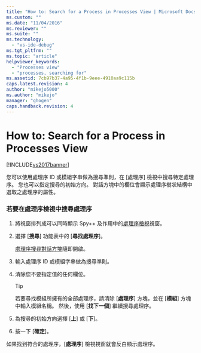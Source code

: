 ```yaml
---
title: "How to: Search for a Process in Processes View | Microsoft Docs"
ms.custom: ""
ms.date: "11/04/2016"
ms.reviewer: ""
ms.suite: ""
ms.technology: 
  - "vs-ide-debug"
ms.tgt_pltfrm: ""
ms.topic: "article"
helpviewer_keywords: 
  - "Processes view"
  - "processes, searching for"
ms.assetid: 7cb97b37-4a95-4f1b-9eee-4910aa9c115b
caps.latest.revision: 4
author: "mikejo5000"
ms.author: "mikejo"
manager: "ghogen"
caps.handback.revision: 4
---
```

# How to: Search for a Process in Processes View
[!INCLUDE[vs2017banner](../code-quality/includes/vs2017banner.md)]

您可以使用處理序 ID 或模組字串做為搜尋準則，在 \[處理序\] 檢視中搜尋特定處理序。  您也可以指定搜尋的初始方向。  對話方塊中的欄位會顯示處理序樹狀結構中選取之處理序的屬性。  
  
### 若要在處理序檢視中搜尋處理序  
  
1.  將視窗排列成可以同時顯示 Spy\+\+ 及作用中的[處理序檢視](../debugger/processes-view.md)視窗。  
  
2.  選擇 \[**搜尋**\] 功能表中的 \[**尋找處理序**\]。  
  
     [處理序搜尋對話方塊](../debugger/process-search-dialog-box.md)隨即開啟。  
  
3.  輸入處理序 ID 或模組字串做為搜尋準則。  
  
4.  清除您不要指定值的任何欄位。  
  
    > [!TIP]
    >  若要尋找模組所擁有的全部處理序，請清除 \[**處理序**\] 方塊，並在 \[**模組**\] 方塊中輸入模組名稱。  然後，使用 \[**找下一個**\] 繼續搜尋處理序。  
  
5.  為搜尋的初始方向選擇 \[**上**\] 或 \[**下**\]。  
  
6.  按一下 \[**確定**\]。  
  
 如果找到符合的處理序，\[**處理序**\] 檢視視窗就會反白顯示處理序。